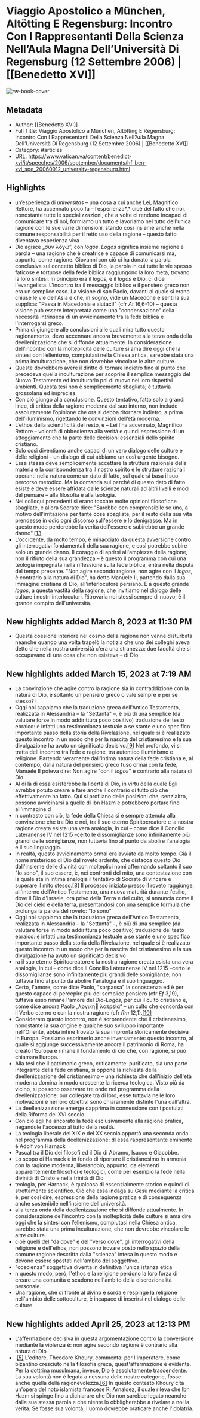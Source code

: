 # Viaggio Apostolico a München, Altötting E Regensburg: Incontro Con I Rappresentanti Della Scienza Nell’Aula Magna Dell’Università Di Regensburg (12 Settembre 2006) | [[Benedetto XVI]]

![rw-book-cover](https://readwise-assets.s3.amazonaws.com/static/images/article2.74d541386bbf.png)

## Metadata
- Author: [[Benedetto XVI]]
- Full Title: Viaggio Apostolico a München, Altötting E Regensburg: Incontro Con I Rappresentanti Della Scienza Nell’Aula Magna Dell’Università Di Regensburg (12 Settembre 2006) | [[Benedetto XVI]]
- Category: #articles
- URL: https://www.vatican.va/content/benedict-xvi/it/speeches/2006/september/documents/hf_ben-xvi_spe_20060912_university-regensburg.html

## Highlights
- un’esperienza di *universitas* – una cosa a cui anche Lei, Magnifico Rettore, ha accennato poco fa – l’esperienza*,* cioè del fatto che noi, nonostante tutte le specializzazioni, che a volte ci rendono incapaci di comunicare tra di noi, formiamo un tutto e lavoriamo nel tutto dell'unica ragione con le sue varie dimensioni, stando così insieme anche nella comune responsabilità per il retto uso della ragione – questo fatto diventava esperienza viva
- Dio agisce „σὺν λόγω”, con *logos*. *Logos* significa insieme ragione e parola – una ragione che è creatrice e capace di comunicarsi ma, appunto, come ragione. Giovanni con ciò ci ha donato la parola conclusiva sul concetto biblico di Dio, la parola in cui tutte le vie spesso faticose e tortuose della fede biblica raggiungono la loro meta, trovano la loro sintesi. In principio era il *logos*, e il *logos* è Dio, ci dice l'evangelista. L'incontro tra il messaggio biblico e il pensiero greco non era un semplice caso. La visione di san Paolo, davanti al quale si erano chiuse le vie dell'Asia e che, in sogno, vide un Macedone e sentì la sua supplica: "Passa in Macedonia e aiutaci!" (cfr *At* 16,6-10) – questa visione può essere interpretata come una "condensazione" della necessità intrinseca di un avvicinamento tra la fede biblica e l'interrogarsi greco.
- Prima di giungere alle conclusioni alle quali mira tutto questo ragionamento, devo accennare ancora brevemente alla terza onda della deellenizzazione che si diffonde attualmente. In considerazione dell’incontro con la molteplicità delle culture si ama dire oggi che la sintesi con l’ellenismo, compiutasi nella Chiesa antica, sarebbe stata una prima inculturazione, che non dovrebbe vincolare le altre culture.
- Queste dovrebbero avere il diritto di tornare indietro fino al punto che precedeva quella inculturazione per scoprire il semplice messaggio del Nuovo Testamento ed inculturarlo poi di nuovo nei loro rispettivi ambienti. Questa tesi non è semplicemente sbagliata; è tuttavia grossolana ed imprecisa.
- Con ciò giungo alla conclusione. Questo tentativo, fatto solo a grandi linee, di critica della ragione moderna dal suo interno, non include assolutamente l’opinione che ora si debba ritornare indietro, a prima dell’illuminismo, rigettando le convinzioni dell’età moderna.
- L’ethos della scientificità,del resto, è – Lei l’ha accennato, Magnifico Rettore – volontà di obbedienza alla verità e quindi espressione di un atteggiamento che fa parte delle decisioni essenziali dello spirito cristiano.
- Solo così diventiamo anche capaci di un vero dialogo delle culture e delle religioni – un dialogo di cui abbiamo un così urgente bisogno.
- Essa stessa deve semplicemente accettare la struttura razionale della materia e la corrispondenza tra il nostro spirito e le strutture razionali operanti nella natura come un dato di fatto, sul quale si basa il suo percorso metodico. Ma la domanda sul perché di questo dato di fatto esiste e deve essere affidata dalle scienze naturali ad altri livelli e modi del pensare – alla filosofia e alla teologia.
- Nei colloqui precedenti si erano toccate molte opinioni filosofiche sbagliate, e allora Socrate dice: "Sarebbe ben comprensibile se uno, a motivo dell'irritazione per tante cose sbagliate, per il resto della sua vita prendesse in odio ogni discorso sull'essere e lo denigrasse. Ma in questo modo perderebbe la verità dell'essere e subirebbe un grande danno".[[13](#_ftn13)
- L'occidente, da molto tempo, è minacciato da questa avversione contro gli interrogativi fondamentali della sua ragione, e così potrebbe subire solo un grande danno. Il coraggio di aprirsi all'ampiezza della ragione, non il rifiuto della sua grandezza – è questo il programma con cui una teologia impegnata nella riflessione sulla fede biblica, entra nella disputa del tempo presente. "Non agire secondo ragione, non agire con il *logos*, è contrario alla natura di Dio", ha detto Manuele II, partendo dalla sua immagine cristiana di Dio, all'interlocutore persiano. È a questo grande *logos*, a questa vastità della ragione, che invitiamo nel dialogo delle culture i nostri interlocutori. Ritrovarla noi stessi sempre di nuovo, è il grande compito dell'università.
## New highlights added March 8, 2023 at 11:30 PM
- Questa coesione interiore nel cosmo della ragione non venne disturbata neanche quando una volta trapelò la notizia che uno dei colleghi aveva detto che nella nostra università c'era una stranezza: due facoltà che si occupavano di una cosa che non esisteva – di Dio
## New highlights added March 15, 2023 at 7:19 AM
- La convinzione che agire contro la ragione sia in contraddizione con la natura di Dio, è soltanto un pensiero greco o vale sempre e per se stesso? I
- Oggi noi sappiamo che la traduzione greca dell'Antico Testamento, realizzata in Alessandria – la "Settanta" –, è più di una semplice (da valutare forse in modo addirittura poco positivo) traduzione del testo ebraico: è infatti una testimonianza testuale a se stante e uno specifico importante passo della storia della Rivelazione, nel quale si è realizzato questo incontro in un modo che per la nascita del cristianesimo e la sua divulgazione ha avuto un significato decisivo.[[9]](#_ftn9) Nel profondo, vi si tratta dell'incontro tra fede e ragione, tra autentico illuminismo e religione. Partendo veramente dall'intima natura della fede cristiana e, al contempo, dalla natura del pensiero greco fuso ormai con la fede, Manuele II poteva dire: Non agire "con il *logos*" è contrario alla natura di Dio.
- Al di là di essa esisterebbe la libertà di Dio, in virtù della quale Egli avrebbe potuto creare e fare anche il contrario di tutto ciò che effettivamente ha fatto. Qui si profilano delle posizioni che, senz'altro, possono avvicinarsi a quelle di Ibn Hazm e potrebbero portare fino all'immagine d
- n contrasto con ciò, la fede della Chiesa si è sempre attenuta alla convinzione che tra Dio e noi, tra il suo eterno Spiritocreatore e la nostra ragione creata esista una vera analogia, in cui – come dice il Concilio Lateranense IV nel 1215 –certo le dissomiglianze sono infinitamente più grandi delle somiglianze, non tuttavia fino al punto da abolire l'analogia e il suo linguaggio.
- In realtà, questo avvicinamento ormai era avviato da molto tempo. Già il nome misterioso di Dio dal roveto ardente, che distacca questo Dio dall'insieme delle divinità con molteplici nomi affermando soltanto il suo "Io sono", il suo essere, è, nei confronti del mito, una contestazione con la quale sta in intima analogia il tentativo di Socrate di vincere e superare il mito stesso.[[8]](#_ftn8) Il processo iniziato presso il roveto raggiunge, all'interno dell'Antico Testamento, una nuova maturità durante l'esilio, dove il Dio d'Israele, ora privo della Terra e del culto, si annuncia come il Dio del cielo e della terra, presentandosi con una semplice formula che prolunga la parola del roveto: "Io sono"
- Oggi noi sappiamo che la traduzione greca dell'Antico Testamento, realizzata in Alessandria – la "Settanta" –, è più di una semplice (da valutare forse in modo addirittura poco positivo) traduzione del testo ebraico: è infatti una testimonianza testuale a se stante e uno specifico importante passo della storia della Rivelazione, nel quale si è realizzato questo incontro in un modo che per la nascita del cristianesimo e la sua divulgazione ha avuto un significato decisivo
- ra il suo eterno Spiritocreatore e la nostra ragione creata esista una vera analogia, in cui – come dice il Concilio Lateranense IV nel 1215 –certo le dissomiglianze sono infinitamente più grandi delle somiglianze, non tuttavia fino al punto da abolire l'analogia e il suo linguaggio.
- Certo, l'amore, come dice Paolo, "sorpassa" la conoscenza ed è per questo capace di percepire più del semplice pensiero (cfr *Ef* 3,19), tuttavia esso rimane l'amore del Dio-*Logos*, per cui il culto cristiano è, come dice ancora Paolo „λογικη λατρεία“ – un culto che concorda con il Verbo eterno e con la nostra ragione (cfr *Rm* 12,1).[[10]](#_ftn10)
- Considerato questo incontro, non è sorprendente che il cristianesimo, nonostante la sua origine e qualche suo sviluppo importante nell'Oriente, abbia infine trovato la sua impronta storicamente decisiva in Europa. Possiamo esprimerlo anche inversamente: questo incontro, al quale si aggiunge successivamente ancora il patrimonio di Roma, ha creato l'Europa e rimane il fondamento di ciò che, con ragione, si può chiamare Europa.
- Alla tesi che il patrimonio greco, criticamente  purificato, sia una parte integrante della fede cristiana, si oppone la richiesta della deellenizzazione del cristianesimo – una richiesta che dall'inizio dell'età moderna domina in modo crescente la ricerca teologica. Visto più da vicino, si possono osservare tre onde nel programma della deellenizzazione: pur collegate tra di loro, esse tuttavia nelle loro motivazioni e nei loro obiettivi sono chiaramente distinte l'una dall'altra.
- La deellenizzazione emerge dapprima in connessione con i postulati della Riforma del XVI secolo
- Con ciò egli ha ancorato la fede esclusivamente alla ragione pratica, negandole l'accesso al tutto della realtà.
- La teologia liberale del XIX e del XX secolo apportò una seconda onda nel programma della deellenizzazione: di essa rappresentante eminente è Adolf von Harnack
- Pascal tra il Dio dei filosofi ed il Dio di Abramo, Isacco e Giacobbe.
- Lo scopo di Harnack è in fondo di riportare il cristianesimo in armonia con la ragione moderna, liberandolo, appunto, da elementi apparentemente filosofici e teologici, come per esempio la fede nella divinità di Cristo e nella trinità di Dio
- teologia, per Harnack, è qualcosa di essenzialmente storico e quindi di strettamente scientifico. Ciò che essa indaga su Gesù mediante la critica è, per così dire, espressione della ragione pratica e di conseguenza anche sostenibile nell'insieme dell'università.
- alla terza onda della deellenizzazione che si diffonde attualmente. In considerazione dell’incontro con la molteplicità delle culture si ama dire oggi che la sintesi con l’ellenismo, compiutasi nella Chiesa antica, sarebbe stata una prima inculturazione, che non dovrebbe vincolare le altre culture.
- cioè quelli del "da dove" e del "verso dove", gli interrogativi della religione e dell'ethos, non possono trovare posto nello spazio della comune ragione descritta dalla "scienza" intesa in questo modo e devono essere spostati nell'ambito del soggettivo.
- "coscienza" soggettiva diventa in definitiva l'unica istanza etica
- n questo modo, però, l'ethos e la religione perdono la loro forza di creare una comunità e scadono nell'ambito della discrezionalità personale.
- Una ragione, che di fronte al divino è sorda e respinge la religione nell'ambito delle sottoculture, è incapace di inserirsi nel dialogo delle culture.
## New highlights added April 25, 2023 at 12:13 PM
- L'affermazione decisiva in questa argomentazione contro la conversione mediante la violenza è: non agire secondo ragione è contrario alla natura di Dio
- .[[5]](#_ftn5) L'editore, Theodore Khoury, commenta: per l'imperatore, come bizantino cresciuto nella filosofia greca, quest'affermazione è evidente. Per la dottrina musulmana, invece, Dio è assolutamente trascendente. La sua volontà non è legata a nessuna delle nostre categorie, fosse anche quella della ragionevolezza.[[6]](#_ftn6) In questo contesto Khoury cita un'opera del noto islamista francese R. Arnaldez, il quale rileva che Ibn Hazm si spinge fino a dichiarare che Dio non sarebbe legato neanche dalla sua stessa parola e che niente lo obbligherebbe a rivelare a noi la verità. Se fosse sua volontà, l'uomo dovrebbe praticare anche l'idolatria.
